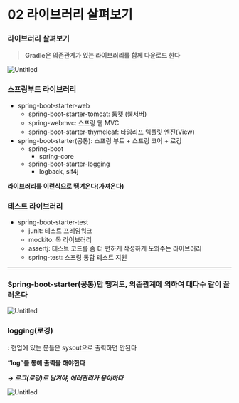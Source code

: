 # 02 라이브러리 살펴보기

### 라이브러리 살펴보기

> **Gradle은 의존관계가 있는 라이브러리를 함께 다운로드 한다**
> 

![Untitled](02%20%E1%84%85%E1%85%A1%E1%84%8B%E1%85%B5%E1%84%87%E1%85%B3%E1%84%85%206ea20/Untitled.png)

### 스프링부트 라이브러리

- spring-boot-starter-web
    - spring-boot-starter-tomcat: 톰캣 (웹서버)
    - spring-webmvc: 스프링 웹 MVC
    - spring-boot-starter-thymeleaf: 타임리프 템플릿 엔진(View)
- spring-boot-starter(공통): 스프링 부트 + 스프링 코어 + 로깅
    - spring-boot
        - spring-core
    - spring-boot-starter-logging
        - logback, slf4j
    

**라이브러리를 이런식으로 땡겨온다(가져온다)**

### 테스트 라이브러리

- spring-boot-starter-test
    - junit: 테스트 프레임워크
    - mockito: 목 라이브러리
    - assertj: 테스트 코드를 좀 더 편하게 작성하게 도와주는 라이브러리
    - spring-test: 스프링 통합 테스트 지원
    

---

### Spring-boot-starter(공통)만 땡겨도, 의존관계에 의하여 대다수 같이 끌려온다

![Untitled](02%20%E1%84%85%E1%85%A1%E1%84%8B%E1%85%B5%E1%84%87%E1%85%B3%E1%84%85%206ea20/Untitled%201.png)

### logging(로깅)

: 현업에 있는 분들은 sysout으로 출력하면 안된다

**“log”를 통해 출력을 해야한다**

***→ 로그(로깅)로 남겨야, 에러관리가 용이하다***

![Untitled](02%20%E1%84%85%E1%85%A1%E1%84%8B%E1%85%B5%E1%84%87%E1%85%B3%E1%84%85%206ea20/Untitled%202.png)